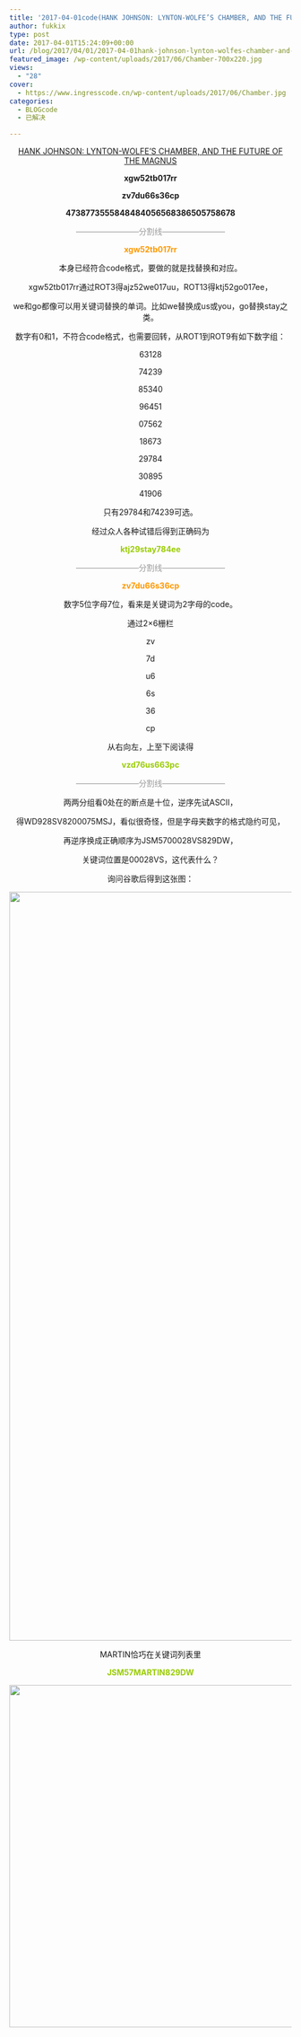 ```yaml
---
title: '2017-04-01code(HANK JOHNSON: LYNTON-WOLFE’S CHAMBER, AND THE FUTURE OF THE MAGNUS)'
author: fukkix
type: post
date: 2017-04-01T15:24:09+00:00
url: /blog/2017/04/01/2017-04-01hank-johnson-lynton-wolfes-chamber-and-the-future-of-the-magnus/
featured_image: /wp-content/uploads/2017/06/Chamber-700x220.jpg
views:
  - "28"
cover:
  - https://www.ingresscode.cn/wp-content/uploads/2017/06/Chamber.jpg
categories:
  - BLOGcode
  - 已解决

---
```

<p style="text-align: center;">
  <a href="http://investigate.ingress.com/2017/04/01/hank-johnson-lynton-wolfes-chamber-and-the-future-of-the-magnus/" target="_blank" rel="noopener">HANK JOHNSON: LYNTON-WOLFE’S CHAMBER, AND THE FUTURE OF THE MAGNUS</a>
</p>

<p style="text-align: center;">
  <strong>xgw52tb017rr</strong>
</p>

<p style="text-align: center;">
  <strong>zv7du66s36cp</strong>
</p>

<p style="text-align: center;">
  <strong>4738773555848484056568386505758678</strong>
</p>

<!--more-->

<p style="text-align: center;">
  <span style="color: #999999;">————————分割线————————</span>
</p>

<p style="text-align: center;">
  <span style="color: #ff9900;"><strong>xgw52tb017rr</strong></span>
</p>

<p style="text-align: center;">
  本身已经符合code格式，要做的就是找替换和对应。
</p>

<p style="text-align: center;">
  xgw52tb017rr通过ROT3得ajz52we017uu，ROT13得ktj52go017ee，
</p>

<p style="text-align: center;">
  we和go都像可以用关键词替换的单词。比如we替换成us或you，go替换stay之类。
</p>

<p style="text-align: center;">
  数字有0和1，不符合code格式，也需要回转，从ROT1到ROT9有如下数字组：
</p>

<p style="text-align: center;">
  63128
</p>

<p style="text-align: center;">
  74239
</p>

<p style="text-align: center;">
  85340
</p>

<p style="text-align: center;">
  96451
</p>

<p style="text-align: center;">
  07562
</p>

<p style="text-align: center;">
  18673
</p>

<p style="text-align: center;">
  29784
</p>

<p style="text-align: center;">
  30895
</p>

<p style="text-align: center;">
  41906
</p>

<p style="text-align: center;">
  只有29784和74239可选。
</p>

<p style="text-align: center;">
  经过众人各种试错后得到正确码为
</p>

<p style="text-align: center;">
  <strong><span style="color: #99cc00;">ktj29stay784ee</span></strong>
</p>

<p style="text-align: center;">
  <span style="color: #999999;">————————分割线————————</span>
</p>

<p style="text-align: center;">
  <span style="color: #ff9900;"><strong>zv7du66s36cp</strong></span>
</p>

<p style="text-align: center;">
  数字5位字母7位，看来是关键词为2字母的code。
</p>

<p style="text-align: center;">
  通过2&#215;6栅栏
</p>

<p style="text-align: center;">
  zv
</p>

<p style="text-align: center;">
  7d
</p>

<p style="text-align: center;">
  u6
</p>

<p style="text-align: center;">
  6s
</p>

<p style="text-align: center;">
  36
</p>

<p style="text-align: center;">
  cp
</p>

<p style="text-align: center;">
  从右向左，上至下阅读得
</p>

<p style="text-align: center;">
  <strong><span style="color: #99cc00;">vzd76us663pc</span></strong>
</p>

<p style="text-align: center;">
  <span style="color: #999999;">————————分割线————————</span>
</p>

<p style="text-align: center;">
  两两分组看0处在的断点是十位，逆序先试ASCII，
</p>

<p style="text-align: center;">
  得WD928SV8200075MSJ，看似很奇怪，但是字母夹数字的格式隐约可见，
</p>

<p style="text-align: center;">
  再逆序换成正确顺序为JSM5700028VS829DW，
</p>

<p style="text-align: center;">
  关键词位置是00028VS，这代表什么？
</p>

<p style="text-align: center;">
  询问谷歌后得到这张图：
</p>

<img class="size-full wp-image-50 aligncenter" src="https://www.ingresscode.cn/wp-content/uploads/2017/06/IMG_1868.png" alt="" width="750" height="1334" srcset="https://www.ingresscode.cn/wp-content/uploads/2017/06/IMG_1868.png 750w, https://www.ingresscode.cn/wp-content/uploads/2017/06/IMG_1868-169x300.png 169w, https://www.ingresscode.cn/wp-content/uploads/2017/06/IMG_1868-576x1024.png 576w" sizes="(max-width: 750px) 100vw, 750px" />

<p style="text-align: center;">
  MARTIN恰巧在关键词列表里
</p>

<p style="text-align: center;">
  <span style="color: #99cc00;"><strong>JSM57MARTIN829DW</strong></span>
</p>

<img class="size-full wp-image-51 aligncenter" src="https://www.ingresscode.cn/wp-content/uploads/2017/06/未标题-1.jpg" alt="" width="805" height="610" srcset="https://www.ingresscode.cn/wp-content/uploads/2017/06/未标题-1.jpg 805w, https://www.ingresscode.cn/wp-content/uploads/2017/06/未标题-1-300x227.jpg 300w, https://www.ingresscode.cn/wp-content/uploads/2017/06/未标题-1-768x582.jpg 768w" sizes="(max-width: 805px) 100vw, 805px" />